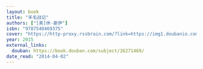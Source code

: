 ```yaml
---
layout: book
title: "羊毛战记"
authors: ["[美]休·豪伊"]
isbn: "9787540469375"
cover: "https://http-proxy.rssbrain.com/?link=https://img1.doubanio.com/view/subject/l/public/s28335560.jpg"
year: 2015
external_links:
  douban: https://book.douban.com/subject/26271469/
date_read: "2014-04-02"
---
```

